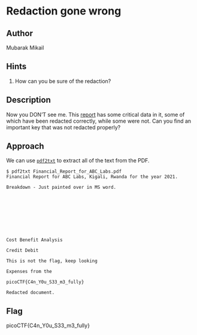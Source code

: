 # Redaction gone wrong
## Author
Mubarak Mikail
## Hints
1. How can you be sure of the redaction?
## Description
Now you DON’T see me. This [report](./Financial_Report_for_ABC_Labs.pdf) has some critical data in it, some of which have been redacted correctly, while some were not. Can you find an important key that was not redacted properly?
## Approach
We can use [`pdf2txt`](https://www.pdf2txt.com/) to extract all of the text from the PDF.
```
$ pdf2txt Financial_Report_for_ABC_Labs.pdf
Financial Report for ABC Labs, Kigali, Rwanda for the year 2021.

Breakdown - Just painted over in MS word.









Cost Benefit Analysis

Credit Debit

This is not the flag, keep looking

Expenses from the

picoCTF{C4n_Y0u_S33_m3_fully}

Redacted document.
```
## Flag
picoCTF{C4n_Y0u_S33_m3_fully}